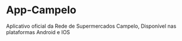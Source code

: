 # App-Campelo
Aplicativo oficial da Rede de Supermercados Campelo, Disponível nas plataformas Android e IOS
